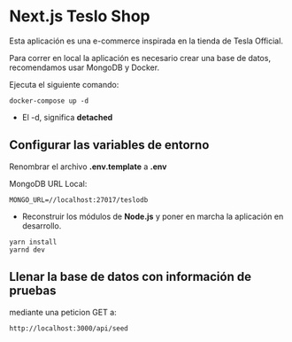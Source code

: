 # Next.js Teslo Shop

Esta aplicación es una e-commerce inspirada en la tienda de Tesla Official.

Para correr en local la aplicación es necesario crear una base de datos, recomendamos usar MongoDB y Docker.

Ejecuta el siguiente comando:

```text
docker-compose up -d
```

* El -d, significa __detached__

## Configurar las variables de entorno

Renombrar el archivo __.env.template__ a __.env__

MongoDB URL Local:

```text
MONGO_URL=//localhost:27017/teslodb
```

* Reconstruir los módulos de __Node.js__ y poner en marcha la aplicación en desarrollo.

```text
yarn install
yarnd dev
```

## Llenar la base de datos con información de pruebas

mediante una peticion GET a:

```text
http://localhost:3000/api/seed
```